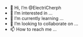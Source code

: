 - 👋 Hi, I’m @ElectriCherph
- 👀 I’m interested in ...
- 🌱 I’m currently learning ...
- 💞️ I’m looking to collaborate on ...
- 📫 How to reach me ...

<!---
ElectriCherph/ElectriCherph is a ✨ special ✨ repository because its `README.md` (this file) appears on your GitHub profile.
You can click the Preview link to take a look at your changes.
--->
